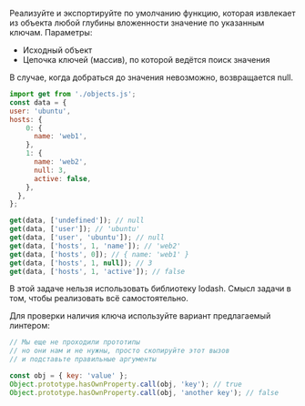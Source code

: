 Реализуйте и экспортируйте по умолчанию функцию, которая извлекает из объекта любой глубины вложенности значение по указанным ключам. Параметры:

* Исходный объект
* Цепочка ключей (массив), по которой ведётся поиск значения

В случае, когда добраться до значения невозможно, возвращается null.

```js
import get from './objects.js';
const data = {
user: 'ubuntu',
hosts: {
    0: {
      name: 'web1',
    },
    1: {
      name: 'web2',
      null: 3,
      active: false,
    },
  },
};

get(data, ['undefined']); // null
get(data, ['user']); // 'ubuntu'
get(data, ['user', 'ubuntu']); // null
get(data, ['hosts', 1, 'name']); // 'web2'
get(data, ['hosts', 0]); // { name: 'web1' }
get(data, ['hosts', 1, null]); // 3
get(data, ['hosts', 1, 'active']); // false
```

В этой задаче нельзя использовать библиотеку lodash. Смысл задачи в том, чтобы реализовать всё самостоятельно.

Для проверки наличия ключа используйте вариант предлагаемый линтером:

```js
// Мы еще не проходили прототипы
// но они нам и не нужны, просто скопируйте этот вызов
// и подставьте правильные аргументы

const obj = { key: 'value' };
Object.prototype.hasOwnProperty.call(obj, 'key'); // true
Object.prototype.hasOwnProperty.call(obj, 'another key'); // false
```
